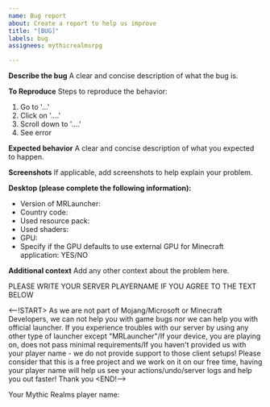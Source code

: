 ```yaml
---
name: Bug report
about: Create a report to help us improve
title: "[BUG]"
labels: bug
assignees: mythicrealmsrpg

---
```


**Describe the bug**
A clear and concise description of what the bug is.

**To Reproduce**
Steps to reproduce the behavior:
1. Go to '...'
2. Click on '....'
3. Scroll down to '....'
4. See error

**Expected behavior**
A clear and concise description of what you expected to happen.

**Screenshots**
If applicable, add screenshots to help explain your problem.

**Desktop (please complete the following information):**
 - Version of MRLauncher:
 - Country code:
 - Used resource pack:
 - Used shaders:
 - GPU:
 - Specify if the GPU defaults to use external GPU for Minecraft application: YES/NO

**Additional context**
Add any other context about the problem here.

PLEASE WRITE YOUR SERVER PLAYERNAME IF YOU AGREE TO THE TEXT BELOW

<--!START> As we are not part of Mojang/Microsoft or Minecraft Developers, we can not help you with game bugs nor we can help you with official launcher. If you experience troubles with our server by using any other type of launcher except "MRLauncher"/If your device, you are playing on, does not pass minimal requirements/If you haven't provided us with your player name - we do not provide support to those client setups! Please consider that this is a free project and we work on it on our free time, having your player name will help us see your actions/undo/server logs and help you out faster! Thank you <END!-->

Your Mythic Realms player name:
